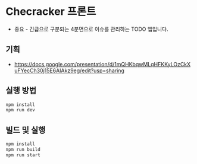 # Checracker 프론트

- 중요 - 긴급으로 구분되는 4분면으로 이슈를 관리하는 TODO 앱입니다.

## 기획

- https://docs.google.com/presentation/d/1mQHKbqwMLqHFKKyLOzCkXuFYecCh30j15E6AIAkz9eg/edit?usp=sharing

## 실행 방법

```bash
npm install
npm run dev
```

## 빌드 및 실행

```bash
npm install
npm run build
npm run start
```
